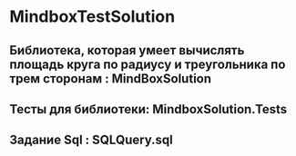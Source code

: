 # MindboxTestSolution

## Библиотека, которая умеет вычислять площадь круга по радиусу и треугольника по трем сторонам : MindBoxSolution

## Тесты для библиотеки: MindboxSolution.Tests

## Задание Sql : SQLQuery.sql
